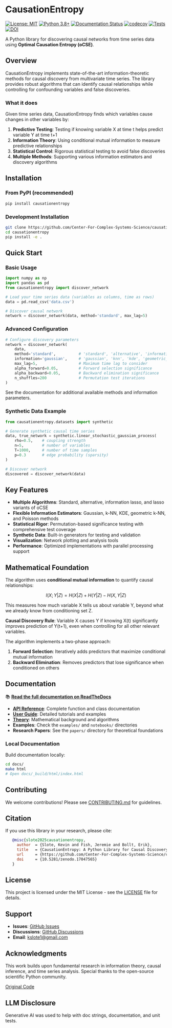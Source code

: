 # CausationEntropy

[![License: MIT](https://img.shields.io/badge/License-MIT-yellow.svg)](https://opensource.org/licenses/MIT)
[![Python 3.8+](https://img.shields.io/badge/python-3.8+-blue.svg)](https://www.python.org/downloads/)
[![Documentation Status](https://readthedocs.org/projects/causationentropy/badge/?version=latest)](https://causationentropy.readthedocs.io/en/latest/?badge=latest)
[![codecov](https://codecov.io/gh/Center-For-Complex-Systems-Science/causationentropy/branch/main/graph/badge.svg)](https://app.codecov.io/gh/Center-For-Complex-Systems-Science/causationentropy)
[![Tests](https://github.com/kslote1/causationentropy/workflows/Tests/badge.svg)](https://github.com/kslote1/causationentropy/actions)
[![DOI](https://zenodo.org/badge/DOI/10.5281/zenodo.17047565.svg)](https://doi.org/10.5281/zenodo.17047565)


A Python library for discovering causal networks from time series data using **Optimal Causation Entropy (oCSE)**.

## Overview

CausationEntropy implements state-of-the-art information-theoretic methods for causal discovery from multivariate time series. The library provides robust algorithms that can identify causal relationships while controlling for confounding variables and false discoveries.

### What it does

Given time series data, CausationEntropy finds which variables cause changes in other variables by:

1. **Predictive Testing**: Testing if knowing variable X at time t helps predict variable Y at time t+1
2. **Information Theory**: Using conditional mutual information to measure predictive relationships
3. **Statistical Control**: Rigorous statistical testing to avoid false discoveries
4. **Multiple Methods**: Supporting various information estimators and discovery algorithms

## Installation

### From PyPI (recommended)
```bash
pip install causationentropy
```

### Development Installation
```bash
git clone https://github.com/Center-For-Complex-Systems-Science/causationentropy.git
cd causationentropy
pip install -e .
```

## Quick Start

### Basic Usage

```python
import numpy as np
import pandas as pd
from causationentropy import discover_network

# Load your time series data (variables as columns, time as rows)
data = pd.read_csv('data.csv')

# Discover causal network
network = discover_network(data, method='standard', max_lag=5)
```

### Advanced Configuration

```python
# Configure discovery parameters
network = discover_network(
    data,
    method='standard',          # 'standard', 'alternative', 'information_lasso', or 'lasso'
    information='gaussian',     # 'gaussian', 'knn', 'kde', 'geometric_knn', or 'poisson'
    max_lag=5,                  # Maximum time lag to consider
    alpha_forward=0.05,         # Forward selection significance
    alpha_backward=0.05,        # Backward elimination significance
    n_shuffles=200              # Permutation test iterations
)
```
See the documentation for additional available methods and information parameters.
### Synthetic Data Example

```python
from causationentropy.datasets import synthetic

# Generate synthetic causal time series
data, true_network = synthetic.linear_stochastic_gaussian_process(
    rho=0.5,    # coupling strength
    n=5,        # number of variables
    T=1000,     # number of time samples
    p=0.3       # edge probability (sparsity)
)

# Discover network
discovered = discover_network(data)
```

## Key Features

- **Multiple Algorithms**: Standard, alternative, information lasso, and lasso variants of oCSE
- **Flexible Information Estimators**: Gaussian, k-NN, KDE, geometric k-NN, and Poisson methods  
- **Statistical Rigor**: Permutation-based significance testing with comprehensive test coverage
- **Synthetic Data**: Built-in generators for testing and validation
- **Visualization**: Network plotting and analysis tools
- **Performance**: Optimized implementations with parallel processing support

## Mathematical Foundation

The algorithm uses **conditional mutual information** to quantify causal relationships:

$$I(X; Y | Z) = H(X | Z) + H(Y | Z) - H(X, Y | Z)$$

This measures how much variable X tells us about variable Y, beyond what we already know from conditioning set Z.

**Causal Discovery Rule**: Variable X causes Y if knowing X(t) significantly improves prediction of Y(t+1), even when controlling for all other relevant variables.

The algorithm implements a two-phase approach:
1. **Forward Selection**: Iteratively adds predictors that maximize conditional mutual information
2. **Backward Elimination**: Removes predictors that lose significance when conditioned on others

## Documentation

📚 **[Read the full documentation on ReadTheDocs](https://causationentropy.readthedocs.io/)**

- **[API Reference](https://causationentropy.readthedocs.io/en/latest/api/)**: Complete function and class documentation
- **[User Guide](https://causationentropy.readthedocs.io/en/latest/user_guide/)**: Detailed tutorials and examples
- **[Theory](https://causationentropy.readthedocs.io/en/latest/theory/)**: Mathematical background and algorithms
- **Examples**: Check the `examples/` and `notebooks/` directories
- **Research Papers**: See the `papers/` directory for theoretical foundations

### Local Documentation

Build documentation locally:
```bash
cd docs/
make html
# Open docs/_build/html/index.html
```

## Contributing

We welcome contributions! Please see [CONTRIBUTING.md](CONTRIBUTING.md) for guidelines.

## Citation

If you use this library in your research, please cite:

```bibtex
   @misc{slote2025causationentropy,
     author  = {Slote, Kevin and Fish, Jeremie and Bollt, Erik},
     title   = {CausationEntropy: A Python Library for Causal Discovery},
     url     = {https://github.com/Center-For-Complex-Systems-Science/causationentropy},
     doi     = {10.5281/zenodo.17047565}
   }
```

## License

This project is licensed under the MIT License - see the [LICENSE](LICENSE.txt) file for details.

## Support

- **Issues**: [GitHub Issues](https://github.com/kslote1/causationentropy/issues)
- **Discussions**: [GitHub Discussions](https://github.com/kslote1/causationentropy/discussions)
- **Email**: kslote1@gmail.com

## Acknowledgments

This work builds upon fundamental research in information theory, causal inference, and time series analysis.
Special thanks to the open-source scientific Python community.

[Original Code](https://github.com/jefish003/NetworkInference)

## LLM Disclosure

Generative AI was used to help with doc strings, documentation, and unit tests.
